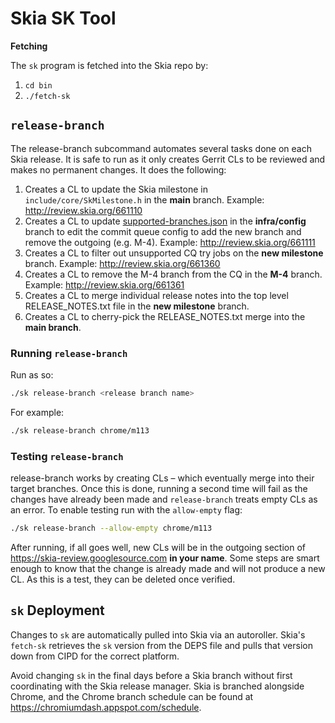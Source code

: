 # Skia SK Tool

**Fetching**

The `sk` program is fetched into the Skia repo by:

1. `cd bin`
2. `./fetch-sk`

## `release-branch`

The release-branch subcommand automates several tasks done on each Skia
release. It is safe to run as it only creates Gerrit CLs to be reviewed and
makes no permanent changes. It does the following:

1. Creates a CL to update the Skia milestone in `include/core/SkMilestone.h` in
   the **main** branch.
   Example: http://review.skia.org/661110
2. Creates a CL to update [supported-branches.json](https://skia.googlesource.com/skia/+/refs/heads/infra/config/supported-branches.json)
   in the **infra/config** branch to edit the commit queue config to add the new
   branch and remove the outgoing (e.g. M-4).
   Example: http://review.skia.org/661111
3. Creates a CL to filter out unsupported CQ try jobs on the **new milestone**
   branch.
   Example: http://review.skia.org/661360
4. Creates a CL to remove the M-4 branch from the CQ in the **M-4** branch.
   Example: http://review.skia.org/661361
5. Creates a CL to merge individual release notes into the top level
   RELEASE_NOTES.txt file in the **new milestone** branch.
6. Creates a CL to cherry-pick the RELEASE_NOTES.txt merge into the **main
   branch**.

### Running `release-branch`

Run as so:

```sh
./sk release-branch <release branch name>
```

For example:

```sh
./sk release-branch chrome/m113
```

### Testing `release-branch`

release-branch works by creating CLs – which eventually merge into their target
branches. Once this is done, running a second time will fail as the changes
have already been made and `release-branch` treats empty CLs as an error. To
enable testing run with the `allow-empty` flag:

```sh
./sk release-branch --allow-empty chrome/m113
```

After running, if all goes well, new CLs will be in the outgoing section of
https://skia-review.googlesource.com **in your name**. Some steps are smart
enough to know that the change is already made and will not produce a new CL.
As this is a test, they can be deleted once verified.

## `sk` Deployment

Changes to `sk` are automatically pulled into Skia via an autoroller.
Skia's `fetch-sk` retrieves the `sk` version from the DEPS file and pulls that
version down from CIPD for the correct platform.

Avoid changing `sk` in the final days before a Skia branch without first
coordinating with the Skia release manager. Skia is branched alongside Chrome,
and the Chrome branch schedule can be found at
https://chromiumdash.appspot.com/schedule.
